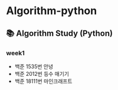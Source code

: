 # Algorithm-python

## 📚 Algorithm Study (Python)

### week1

- 백준 1535번 안녕
- 백준 2012번 등수 매기기
- 백준 18111번 마인크래프트

